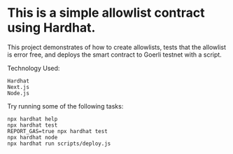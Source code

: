 # This is a simple allowlist contract using Hardhat.

This project demonstrates of how to create allowlists, tests that the allowlist is error free, and deploys the smart contract to Goerli testnet with a script. 

Technology Used:
```
Hardhat
Next.js
Node.js

```

Try running some of the following tasks:

```shell
npx hardhat help
npx hardhat test
REPORT_GAS=true npx hardhat test
npx hardhat node
npx hardhat run scripts/deploy.js
```
